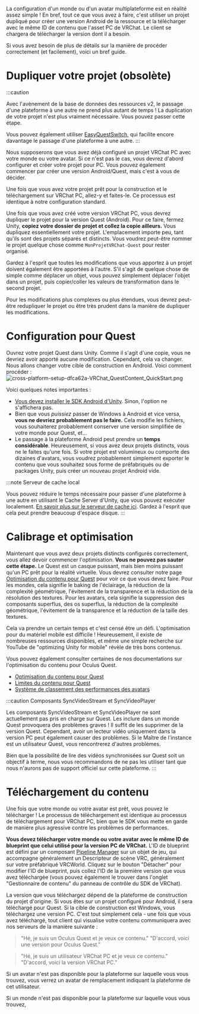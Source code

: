 

La configuration d'un monde ou d'un avatar multiplateforme est en réalité assez simple ! En bref, tout ce que vous avez à faire, c'est utiliser un projet dupliqué pour créer une version Android de la ressource et la télécharger avec le même ID de contenu que l'asset PC de VRChat. Le client se chargera de télécharger la version dont il a besoin.

Si vous avez besoin de plus de détails sur la manière de procéder correctement (et facilement), voici un bref guide.

# Dupliquer votre projet (obsolète)

:::caution

Avec l'avènement de la base de données des ressources v2, le passage d'une plateforme à une autre ne prend plus autant de temps ! La duplication de votre projet n'est plus vraiment nécessaire. Vous pouvez passer cette étape.

Vous pouvez également utiliser [EasyQuestSwitch](https://github.com/JordoVR/EasyQuestSwitch), qui facilite encore davantage le passage d'une plateforme à une autre.
:::

Nous supposerons que vous avez déjà configuré un projet VRChat PC avec votre monde ou votre avatar. Si ce n'est pas le cas, vous devrez d'abord configurer et créer votre projet pour PC. Vous pouvez également commencer par créer une version Android/Quest, mais c'est à vous de décider.

Une fois que vous avez votre projet prêt pour la construction et le téléchargement sur VRChat PC, allez-y et faites-le. Ce processus est identique à notre configuration standard.

Une fois que vous avez créé votre version VRChat PC, vous devrez dupliquer le projet pour la version Quest (Android). Pour ce faire, fermez Unity, **copiez votre dossier de projet et collez la copie ailleurs.** Vous dupliquez essentiellement votre projet. L'emplacement importe peu, tant qu'ils sont des projets séparés et distincts. Vous voudrez peut-être nommer le projet quelque chose comme `MonProjetVRChat-Quest` pour rester organisé.

Gardez à l'esprit que toutes les modifications que vous apportez à un projet doivent également être apportées à l'autre. S'il s'agit de quelque chose de simple comme déplacer un objet, vous pouvez simplement déplacer l'objet dans un projet, puis copier/coller les valeurs de transformation dans le second projet.

Pour les modifications plus complexes ou plus étendues, vous devrez peut-être redupliquer le projet ou être très prudent dans la manière de dupliquer les modifications.
# Configuration pour Quest
Ouvrez votre projet Quest dans Unity. Comme il s'agit d'une copie, vous ne devriez avoir apporté aucune modification. Cependant, cela va changer. Nous allons changer votre cible de construction en Android. Voici comment procéder :
![cross-platform-setup-dfca62a-VRChat_QuestContent_QuickStart.png](/img/cross-platform-setup-dfca62a-VRChat_QuestContent_QuickStart.png)

Voici quelques notes importantes :
- [Vous devez installer le SDK Android d'Unity](https://docs.unity3d.com/Manual/android-sdksetup.html). Sinon, l'option ne s'affichera pas.
- Bien que vous *puissiez* passer de Windows à Android et vice versa, **vous ne devriez probablement pas le faire.** Cela modifie les fichiers, vous souhaiterez probablement conserver une version simplifiée de votre monde pour Quest, et...
- Le passage à la plateforme Android peut prendre un **temps considérable**. Heureusement, si vous avez deux projets distincts, vous ne le faites qu'une fois. Si votre projet est volumineux ou comporte des dizaines d'avatars, vous voudrez probablement simplement exporter le contenu que vous souhaitez sous forme de préfabriqués ou de packages Unity, puis créer un nouveau projet Android vide.

:::note Serveur de cache local

Vous pouvez réduire le temps nécessaire pour passer d'une plateforme à une autre en utilisant le Cache Server d'Unity, que vous pouvez exécuter localement. [En savoir plus sur le serveur de cache ici](https://docs.unity3d.com/Manual/CacheServer.html). Gardez à l'esprit que cela peut prendre beaucoup d'espace disque.
:::

# Calibrage et optimisation
Maintenant que vous avez deux projets distincts configurés correctement, vous allez devoir commencer l'optimisation. **Vous ne pouvez pas sauter cette étape.** Le Quest est un casque puissant, mais bien moins puissant qu'un PC prêt pour la réalité virtuelle. Vous devrez consulter notre page [Optimisation du contenu pour Quest](/platforms/android/quest-content-optimization) pour voir ce que vous devez faire. Pour les mondes, cela signifie le baking de l'éclairage, la réduction de la complexité géométrique, l'évitement de la transparence et la réduction de la résolution des textures. Pour les avatars, cela signifie la suppression des composants superflus, des os superflus, la réduction de la complexité géométrique, l'évitement de la transparence et la réduction de la taille des textures.

Cela va prendre un certain temps et c'est censé être un défi. L'optimisation pour du matériel mobile est difficile ! Heureusement, il existe de nombreuses ressources disponibles, et même une simple recherche sur YouTube de "optimizing Unity for mobile" révèle de très bons contenus.

Vous pouvez également consulter certaines de nos documentations sur l'optimisation du contenu pour Oculus Quest.
- [Optimisation du contenu pour Quest](/platforms/android/quest-content-optimization)
- [Limites du contenu pour Quest](/platforms/android/quest-content-limitations)
- [Système de classement des performances des avatars](/avatars/avatar-performance-ranking-system)

:::caution Composants SyncVideoStream et SyncVideoPlayer

Les composants SyncVideoStream et SyncVideoPlayer ne sont actuellement pas pris en charge sur Quest. Les inclure dans un monde Quest provoquera des problèmes graves ! Il suffit de les supprimer de la version Quest. Cependant, avoir un lecteur vidéo uniquement dans la version PC peut également causer des problèmes. Si le Maître de l'instance est un utilisateur Quest, vous rencontrerez d'autres problèmes.

Bien que la possibilité de lire des vidéos synchronisées sur Quest soit un objectif à terme, nous vous recommandons de ne pas les utiliser tant que nous n'aurons pas de support officiel sur cette plateforme.
:::

# Téléchargement du contenu
Une fois que votre monde ou votre avatar est prêt, vous pouvez le télécharger ! Le processus de téléchargement est identique au processus de téléchargement pour VRChat PC, bien que le SDK vous mette en garde de manière plus agressive contre les problèmes de performances.

**Vous devez télécharger votre monde ou votre avatar avec le même ID de blueprint que celui utilisé pour la version PC de VRChat.** L'ID de blueprint est défini par un composant [Pipeline Manager](/sdk/vrcpipelinemanager) sur un objet de jeu, qui accompagne généralement un Descripteur de scène VRC, généralement sur votre préfabriqué VRCWorld. Cliquez sur le bouton "Détacher" pour modifier l'ID de blueprint, puis collez l'ID de la première version que vous avez téléchargée (vous pouvez également le trouver dans l'onglet "Gestionnaire de contenu" du panneau de contrôle du SDK de VRChat).

La version que vous téléchargez dépend de la plateforme de construction du projet d'origine. Si vous êtes sur un projet configuré pour Android, il sera téléchargé pour Quest. Si la cible de construction est Windows, vous téléchargez une version PC. C'est tout simplement cela - une fois que vous avez téléchargé, tout client qui visualise votre contenu communiquera avec nos serveurs de la manière suivante :

>"Hé, je suis un Oculus Quest et je veux ce contenu."
>"D'accord, voici une version pour Oculus Quest."

>"Hé, je suis un utilisateur VRChat PC et je veux ce contenu."
>"D'accord, voici la version VRChat PC."

Si un avatar n'est pas disponible pour la plateforme sur laquelle vous vous trouvez, vous verrez un avatar de remplacement indiquant la plateforme de cet utilisateur.

Si un monde n'est pas disponible pour la plateforme sur laquelle vous vous trouvez,